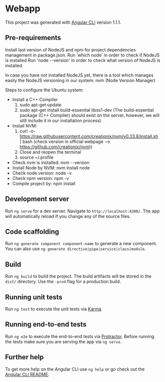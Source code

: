 # Webapp

This project was generated with [Angular CLI](https://github.com/angular/angular-cli) version 1.1.1.

## Pre-requirements

Install last version of NodeJS and npm for project dependencies management in package.json.
Run 'which node' in order to check if NodeJS is installed
Run 'node --version' in order to check what version of NodeJS is installed

In case you have not installed NodeJS yet, there is a tool which manages easily the NodeJS versioning in our system: nvm (Node Version Manager)

Steps to configure the Ubuntu system:

- Install a C++ Compiler
    1) sudo apt-get update
    2) sudo apt-get install build-essential libss1-dev (The build-essential package (C++ Compiler) should exist on the server, however, we will still include it in our installation process)
- Install NVM:
    1) curl -o- https://raw.githubusercontent.com/creationix/nvm/v0.33.8/install.sh | bash (check version in official webpage --> https://github.com/creationix/nvm))
    2) Close and reopen the terminal
    3) source ~/.profile
- Check nvm is installed: nvm --version
- Install Node by NVM: nvm install node
- Check node version: node -v
- Check npm version: npm -v
- Compile project by: npm install 

## Development server

Run `ng serve` for a dev server. Navigate to `http://localhost:4200/`. The app will automatically reload if you change any of the source files.

## Code scaffolding

Run `ng generate component component-name` to generate a new component. You can also use `ng generate directive|pipe|service|class|module`.

## Build

Run `ng build` to build the project. The build artifacts will be stored in the `dist/` directory. Use the `-prod` flag for a production build.

## Running unit tests

Run `ng test` to execute the unit tests via [Karma](https://karma-runner.github.io).

## Running end-to-end tests

Run `ng e2e` to execute the end-to-end tests via [Protractor](http://www.protractortest.org/).
Before running the tests make sure you are serving the app via `ng serve`.

## Further help

To get more help on the Angular CLI use `ng help` or go check out the [Angular CLI README](https://github.com/angular/angular-cli/blob/master/README.md).
